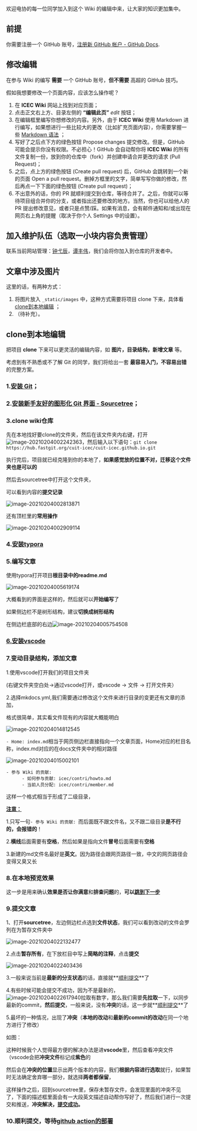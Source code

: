 欢迎电协的每一位同学加入到这个 Wiki 的编辑中来，让大家的知识更加集中。

## 前提

你需要注册一个 GitHub 账号，[注册新 GitHub 帐户 - GitHub Docs](https://docs.github.com/cn/github/getting-started-with-github/signing-up-for-a-new-github-account).

## 修改编辑

在参与 Wiki 的编写 **需要** 一个 GitHub 账号，**但不需要** 高超的 GitHub 技巧。

假如我想要修改一个页面内容，应该怎么操作呢？

1. 在 **ICEC Wiki** 网站上找到对应页面；
2. 点击正文右上方、目录左侧的 **“编辑此页”** *edit* 按钮；
3. 在编辑框里编写你想修改的内容。另外，由于 **ICEC Wiki** 使用 Markdown 进行编写，如果想进行一些比较大的更改（比如扩充页面内容），你需要掌握一些 [Markdown 语法](https://markdown.tw/) ；
4. 写好了之后点下方的绿色按钮 Propose changes 提交修改。但是，GitHub 可能会提示你没有权限。不必担心！GitHub 会自动帮你将 **ICEC Wiki** 的所有文件复制一份，放到你的仓库中（fork）并创建申请合并更改的请求 (Pull Request)；
5. 之后，点上方的绿色按钮 (Create pull request) 后，GitHub 会跳转到一个新的页面 Open a pull request。删掉方框里的文字，简单写写你做的修改，然后再点一下下面的绿色按钮 (Create pull request)；
6. 不出意外的话，你的 PR 就顺利提交到仓库，等待合并了。之后，你就可以等待项目组合并你的分支，或者指出还要修改的地方。当然，你也可以给他人的 PR 提出修改意见，或者只是点赞/踩。如果有消息，会有邮件通知和/或出现在网页右上角的提醒（取决于你个人 Settings 中的设置）。

## 加入维护队伍（选取一小块内容负责管理）

联系当前网站管理：[钟弋辰](https://github.com/ActivePeter)，[谭丰伟](https://github.com/tfx2001)，我们会将你加入到仓库的开发者中。

## 文章中涉及图片

这里的话，有两种方式：

1. 将图片放入 `_static/images` 中，这种方式需要将项目 clone 下来，具体看 [clone到本地编辑](#_5) ；
2. （待补充）。

## clone到本地编辑

把项目 **clone** 下来可以更灵活的编辑内容，如 **图片，目录结构，新增文章** 等。

考虑到有不熟悉或不了解 Git 的同学，我们将给出一套 **最容易入门，不容易出错** 的完整方案。

### 1.[安装 Git](../../tool/manage/git.md)；

### 2.[安装新手友好的图形化 Git 界面 - Sourcetree](../../tool/manage/sourcetree.md)；

### 3.clone wiki仓库

先在本地找好要clone的文件夹，然后在该文件夹内右键，打开![image-20210204002242363](https://gitee.com/zhongyichen33/testtupian/raw/master/20210204002242.png)，然后输入以下语句：`git clone https://hub.fastgit.org/cuit-icec/cuit-icec.github.io.git`

执行完后，项目就已经克隆到你的本地了，**如果感觉放的位置不对，迁移这个文件夹也是可以的**

然后去sourcetree中打开这个文件夹，

可以看到内容的**提交记录**

![image-20210204002813871](https://gitee.com/zhongyichen33/testtupian/raw/master/20210204002813.png)

还有顶栏里的**常用操作**

![image-20210204002909114](https://gitee.com/zhongyichen33/testtupian/raw/master/20210204002909.png)

### 4.[安装typora](../../../tool/note/markdown/typora/)

### 5.编写文章

使用typora打开项目**根目录中的readme.md**

![image-20210204005619174](https://gitee.com/zhongyichen33/testtupian/raw/master/20210204005619.png)

大概看到的界面是这样的，然后就可以**开始编写**了

如果侧边栏不是树形结构，建议**切换成树形结构**

在侧边栏底部的右边![image-20210204005754508](https://gitee.com/zhongyichen33/testtupian/raw/master/20210204005754.png)

### [6.安装vscode](../../tool/software/code_editor/visual_studio_code)

### 7.变动目录结构，添加文章

1.使用vscode打开我们的项目文件夹

(右键文件夹空白处->通过vscode打开，或vscode -> 文件 -> 打开文件夹）

2.选择mkdocs.yml,我们需要通过修改这个文件来进行目录的变更还有文章的添加，

格式很简单，其实看文件现有的内容就大概能明白

![image-20210204014812545](https://gitee.com/zhongyichen33/testtupian/raw/master/20210204014812.png)

`- Home: index.md`相当于网页侧边栏直接指向一个文章页面，Home对应的栏目名称，index.md对应的在docs文件夹中的相对路径

![image-20210204015002101](https://gitee.com/zhongyichen33/testtupian/raw/master/20210204015002.png)

```
- 参与 Wiki 的贡献: 
      - 如何参与贡献: icec/contri/howto.md
      - 当前人员分配: icec/contri/member.md
```

这样一个格式相当于形成了二级目录，

**<u>注意：</u>**

1.只写一句`- 参与 Wiki 的贡献: `而后面既不跟文件名，又不跟二级目录**是不行的，会报错的**！

2.**横线**后面需要有**空格**，然后如果是指向文件**冒号**后面需要有**空格**

3.新建的md文件名最好是**英文**。因为路径会跟网页路径一致，中文的网页路径会变得又臭又长

### 8.在本地预览效果

这一步是用来确认**效果是否让你满意**和**排查问题**的，**可以[跳到下一步](#9)**

### 9.提交文章

1、打开**sourcetree**，左边侧边栏点选到**文件状态**，我们可以看到改动的文件会罗列在为暂存文件夹中

![image-20210204022132477](https://gitee.com/zhongyichen33/testtupian/raw/master/20210204022132.png)

2.点击**暂存所有**，在下放栏目中写上**简略的注释**，点击**提交**

![image-20210204022403436](https://gitee.com/zhongyichen33/testtupian/raw/master/20210204022403.png)

3.一般来说当前是**最新的分支状态**的话，直接就**[顺利提交](#10)**了

4.有些时候可能会提交不成功，因为不是最新的，![image-20210204022617940](https://gitee.com/zhongyichen33/testtupian/raw/master/20210204022618.png)拉取有数字，那么我们需要**先拉取**一下，以同步最新的commit，**然后提交**，一般来说，没有**冲突**的话，这一步就**[顺利提交](#10)**了

5.最坏的一种情况，出现了**冲突**（**本地的改动**和**最新的commit的改动**在同一个地方进行了修改）

如图：

这种时候我个人觉得最方便的解决办法是进**vscode**里，然后查看冲突文件（vscode会把**冲突文件**标记成**紫色**的

然后会在**冲突的位置**显示出两个版本的内容，我们**根据内容进行选取**就行，如果暂时无法确定舍弃哪一部分，就选择**两者都保留**，

这样操作之后，回到sourcetree里，保存未暂存文件，会发现里面的冲突不见了，下面的描述框里面会有一大段英文描述自动帮你写好了，然后我们进行一次提交和推送，**冲突解决，[提交成功](#10)。**

### 10.顺利提交，等待[github action的部署](https://github.com/cuit-icec/cuit-icec.github.io/actions)